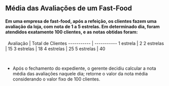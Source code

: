 
## Média das Avaliações de um Fast-Food
 
#### Em uma empresa de fast-food, após a refeição, os clientes fazem uma avaliação da loja, com nota de 1 a 5 estrelas. Em determinado dia, foram atendidos exatamente 100 clientes, e as notas obtidas foram:

&nbsp; 
Avaliação   | Total de Clientes
----------- | -----------
1 estrela   | 2
2 estrelas  | 15
3 estrelas  | 18
4 estrelas  | 25
5 estrelas  | 40
 
&nbsp;
- Após o fechamento do expediente, o gerente decidiu calcular a nota média das avaliações naquele dia; retorne o valor da nota média considerando o valor fixo de 100 clientes.
